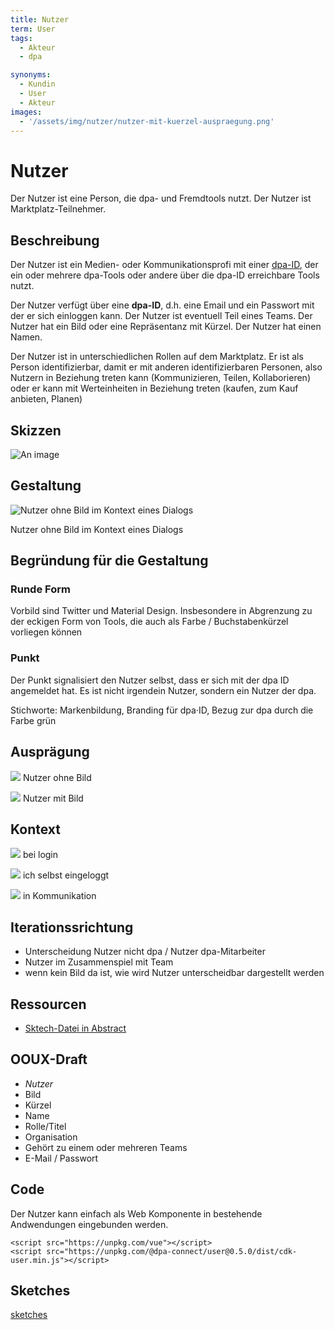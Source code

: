 ```yaml
---
title: Nutzer
term: User
tags:
  - Akteur
  - dpa

synonyms:
  - Kundin
  - User
  - Akteur
images:
  - '/assets/img/nutzer/nutzer-mit-kuerzel-auspraegung.png'
---
```


<TagList :items="$page.frontmatter.tags" title="Tags" />

# Nutzer

<SynonymList :items="$page.frontmatter.synonyms" title="Synonyme"></SynonymList>

Der Nutzer ist eine Person, die  dpa- und Fremdtools nutzt. Der Nutzer ist Marktplatz-Teilnehmer.

## Beschreibung

Der Nutzer ist ein Medien- oder Kommunikationsprofi mit einer [dpa-ID](../connect-design-kit/glossar.html#dpa·id), der ein oder mehrere dpa-Tools oder andere über die dpa-ID erreichbare Tools nutzt.

Der Nutzer verfügt über eine __dpa-ID__, d.h. eine Email und ein Passwort mit der er sich einloggen kann.  Der Nutzer
ist eventuell Teil eines Teams. Der Nutzer hat ein Bild oder eine Repräsentanz mit Kürzel. Der Nutzer hat einen Namen.

Der Nutzer ist in unterschiedlichen Rollen auf dem Marktplatz. Er ist als Person identifizierbar, damit er mit anderen identifizierbaren Personen, also Nutzern in Beziehung treten kann (Kommunizieren, Teilen, Kollaborieren) oder er kann mit Werteinheiten in Beziehung treten (kaufen, zum Kauf anbieten, Planen)

## Skizzen
![An image](./nutzer/nutzer.png)

## Gestaltung

![Nutzer ohne Bild im Kontext eines Dialogs](./nutzer/D2B97838-39BA-403B-A5C6-F485E8226362.png)

Nutzer ohne Bild im Kontext eines Dialogs

## Begründung für die Gestaltung

### Runde Form
Vorbild sind Twitter und Material Design. Insbesondere in Abgrenzung zu der eckigen Form von Tools, die auch als Farbe / Buchstabenkürzel vorliegen können

### Punkt
Der Punkt signalisiert den Nutzer selbst, dass er sich mit der dpa ID angemeldet hat. Es ist nicht irgendein Nutzer, sondern ein Nutzer der dpa.

Stichworte: Markenbildung, Branding für dpa·ID, Bezug zur dpa durch die Farbe grün

## Ausprägung

<div class="cdk-Preview">

![](./nutzer/nutzer-mit-kuerzel-auspraegung.png)
Nutzer ohne Bild

![](./nutzer/nutzer-mit-bild-auspraegung.png)
Nutzer mit Bild

</div>

## Kontext

<div class="cdk-Preview">

![](./nutzer/nutzer-mit-bild.png)
bei login

![](./nutzer/logged-in-with-notification.png)
ich selbst eingeloggt

![](./nutzer/slack.png)
in Kommunikation

</div>

## Iterationssrichtung

- Unterscheidung Nutzer nicht dpa / Nutzer dpa-Mitarbeiter
- Nutzer im Zusammenspiel mit Team
- wenn kein Bild da ist, wie wird Nutzer unterscheidbar dargestellt werden

## Ressourcen

- [Sktech-Datei in Abstract](https://share.goabstract.com/dcd88ea2-85bf-4365-b9ff-b44239a9e70b)

## OOUX-Draft

- *Nutzer*
- Bild
- Kürzel
- Name
- Rolle/Titel
- Organisation
- Gehört zu einem oder mehreren Teams
- E-Mail / Passwort

## Code

Der Nutzer kann einfach als Web Komponente in bestehende Andwendungen eingebunden werden.

    <script src="https://unpkg.com/vue"></script>
    <script src="https://unpkg.com/@dpa-connect/user@0.5.0/dist/cdk-user.min.js"></script>

<cdk-user></cdk-user>
    <cdk-user></cdk-user>
<cdk-user is-dpa="true"></cdk-user>
    <cdk-user is-dpa="true"></cdk-user>
<cdk-user :notifications="5"></cdk-user>
    <cdk-user :notifications="5"></cdk-user>
<cdk-user abbr="weg"></cdk-user>
    <cdk-user abbr="weg"></cdk-user>
<cdk-user src="https://www.gravatar.com/avatar/205e460b479e2e5b48aec07710c08d50"></cdk-user>
    <cdk-user src="https://www.gravatar.com/avatar/205e460b479e2e5b48aec07710c08d50"></cdk-user>

## Sketches
[sketches](/)



